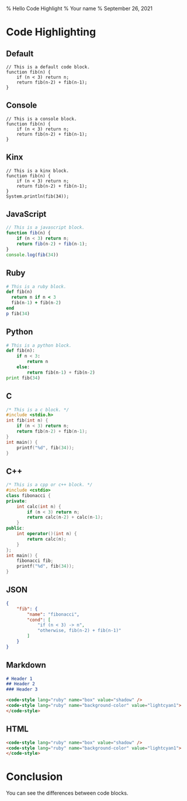% Hello Code Highlight
% Your name
% September 26, 2021

# Code Highlighting

## Default

```
// This is a default code block.
function fib(n) {
    if (n < 3) return n;
    return fib(n-2) + fib(n-1);
}
```

## Console

```console
// This is a console block.
function fib(n) {
    if (n < 3) return n;
    return fib(n-2) + fib(n-1);
}
```

## Kinx

```kinx
// This is a kinx block.
function fib(n) {
    if (n < 3) return n;
    return fib(n-2) + fib(n-1);
}
System.println(fib(34));
```

## JavaScript

```javascript
// This is a javascript block.
function fib(n) {
    if (n < 3) return n;
    return fib(n-2) + fib(n-1);
}
console.log(fib(34))
```

<pagebreak />

## Ruby

```ruby
# This is a ruby block.
def fib(n)
  return n if n < 3
  fib(n-1) + fib(n-2)
end
p fib(34)
```

## Python

```python
# This is a python block.
def fib(n):
    if n < 3:
        return n
    else:
        return fib(n-1) + fib(n-2)
print fib(34)
```

## C

```c
/* This is a c block. */
#include <stdio.h>
int fib(int n) {
    if (n < 3) return n;
    return fib(n-2) + fib(n-1);
}
int main() {
    printf("%d", fib(34));
}
```

## C++

```cpp
/* This is a cpp or c++ block. */
#include <cstdio>
class fibonacci {
private:
    int calc(int n) {
        if (n < 3) return n;
        return calc(n-2) + calc(n-1);
    }
public:
    int operator()(int n) {
        return calc(n);
    }
};
int main() {
    fibonacci fib;
    printf("%d", fib(34));
}
```

## JSON

```json
{
    "fib": {
        "name": "fibonacci",
        "cond": [
            "if (n < 3) -> n",
            "otherwise, fib(n-2) + fib(n-1)"
        ]
    }
}
```

## Markdown

```markdown
# Header 1
## Header 2
### Header 3

<code-style lang="ruby" name="box" value="shadow" />
<code-style lang="ruby" name="background-color" value="lightcyan1">
</code-style>
```

## HTML

```html
<code-style lang="ruby" name="box" value="shadow" />
<code-style lang="ruby" name="background-color" value="lightcyan1">
</code-style>
```

# Conclusion

You can see the differences between code blocks.
